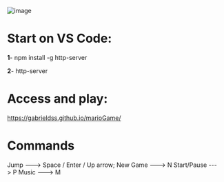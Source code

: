 ![image](https://github.com/gabrieldss/marioGame/assets/33532210/edd79791-7801-4c7f-a08e-6b97250c5b2d)

# Start on VS Code:
__1__- npm install -g http-server

__2__- http-server

# Access and play:
https://gabrieldss.github.io/marioGame/

# Commands
Jump ---> Space / Enter / Up arrow;
New Game ---> N
Start/Pause ---> P
Music ---> M
